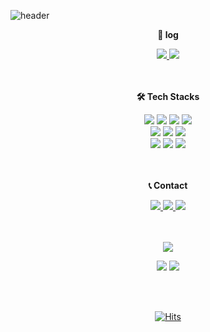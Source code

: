 ![header](https://capsule-render.vercel.app/api?type=waving&color=timeGradient&text=Welcome%20to%20Yujin's%20GitHub%20👋&animation=twinkling&fontSize=35&fontAlignY=40&fontAlign=70&height=250)

<div align=center>  
  <p><b>📝 log</b></p>
  <a href="https://codingrecord2209.tistory.com/">
    <img src="https://img.shields.io/badge/Tistory-FF8800?style=for-the-badge&logo=Tistory&logoColor=white">
  </a>
  <a href="https://dog-tempo-808.notion.site/4119fc67d34f4427aa95e6de0b95293a?pvs=4">
    <img src="https://img.shields.io/badge/notion-000000?style=for-the-badge&logo=notion&logoColor=white">
  </a>
</div> 
<br><br>

<div align=center>    
  <p><b>🛠 Tech Stacks</b></p>
  <div>
    <img src="https://img.shields.io/badge/html5-E34F26?style=for-the-badge&logo=html5&logoColor=white">
    <img src="https://img.shields.io/badge/css3-1572B6?style=for-the-badge&logo=css3&logoColor=white">
    <img src="https://img.shields.io/badge/javascript-F7DF1E?style=for-the-badge&logo=javascript&logoColor=white">
    <img src="https://img.shields.io/badge/bootstrap-7952B3?style=for-the-badge&logo=bootstrap&logoColor=white">
  </div>
  
  <div>
    <img src="https://img.shields.io/badge/c-A8B9CC?style=for-the-badge&logo=c&logoColor=white">
    <img src="https://img.shields.io/badge/cplusplus-00599C?style=for-the-badge&logo=cplusplus&logoColor=white">
    <img src="https://img.shields.io/badge/python-3776AB?style=for-the-badge&logo=python&logoColor=white">
  </div>
  
  <div>
    <img src="https://img.shields.io/badge/django-092E20?style=for-the-badge&logo=django&logoColor=white">
    <img src="https://img.shields.io/badge/mysql-4479A1?style=for-the-badge&logo=mysql&logoColor=white">
    <img src="https://img.shields.io/badge/amazonaws-FF9900?style=for-the-badge&logo=amazonaws&logoColor=white">
  </div>
</div>  
<br><br>

<div align=center>    
  <p><b>📞 Contact</b></p>

  <div>
    <a href="mailto:211dbwls@naver.com">
      <img src="https://img.shields.io/badge/naver-03C75A?style=for-the-badge&logo=naver&logoColor=white">
    </a>
    <a href="https://www.instagram.com/ujinlee11/">
      <img src="https://img.shields.io/badge/instagram-E4405F?style=for-the-badge&logo=instagram&logoColor=white">
    </a>
    <a href="https://generous-jean-record-211124ing.tistory.com/">
      <img src="https://img.shields.io/badge/Tistory-FF8800?style=for-the-badge&logo=Tistory&logoColor=white">
    </a>
  </div>
</div>
<br><br>

<div align=center>  
  
  ![](http://github-profile-summary-cards.vercel.app/api/cards/profile-details?username=211dbwls&theme=default)

</div> 
<div align="center"> 
  
  ![](http://github-profile-summary-cards.vercel.app/api/cards/stats?username=211dbwls&theme=default) ![](http://github-profile-summary-cards.vercel.app/api/cards/repos-per-language?username=211dbwls&theme=default)

</div> 
<br><br>


<div align=center>
  
  [![Hits](https://hits.seeyoufarm.com/api/count/incr/badge.svg?url=https%3A%2F%2Fgithub.com%2F211dbwls&count_bg=%23CCC5FF&title_bg=%23555555&icon=github.svg&icon_color=%23E7E7E7&title=hits&edge_flat=false)](https://hits.seeyoufarm.com)
  
</div>
